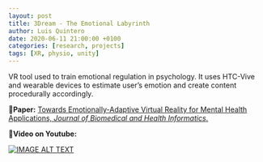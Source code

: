 ```yaml
---
layout: post
title: 3Dream - The Emotional Labyrinth
author: Luis Quintero
date: 2020-06-11 21:00:00 +0100
categories: [research, projects]
tags: [XR, physio, unity]
---
```


VR tool used to train emotional regulation in psychology. It uses HTC-Vive and wearable devices to estimate user’s emotion and create content procedurally accordingly.

📃**Paper:** [Towards Emotionally-Adaptive Virtual Reality for Mental Health Applications, *Journal of Biomedical and Health Informatics*.](https://doi.org/10.1109/JBHI.2018.2878846)


🎥**Video on Youtube:**

[![IMAGE ALT TEXT](http://img.youtube.com/vi/Jz3TDvnZ3zo/0.jpg)](http://www.youtube.com/watch?v=Jz3TDvnZ3zo "Video Title")